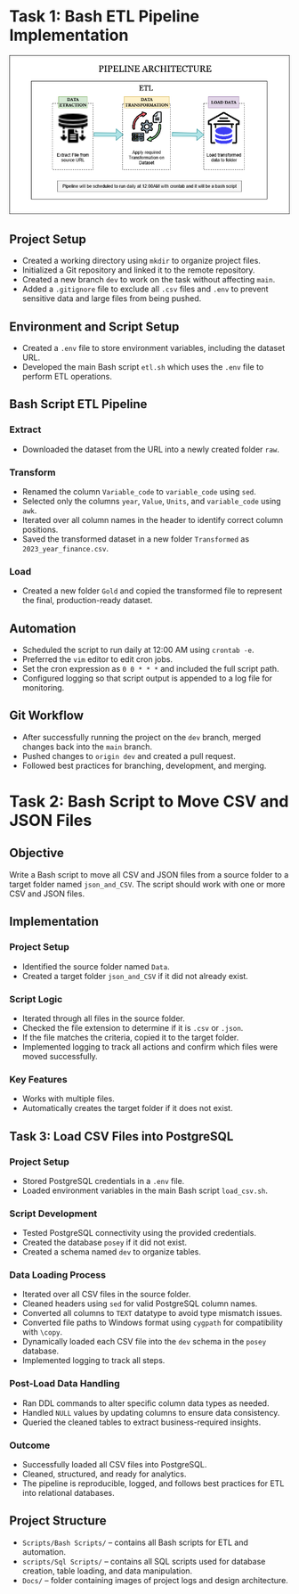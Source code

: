 # Task 1: Bash ETL Pipeline Implementation

![Pipeline Architecture](./Docs/CDE-ETL-Architecture.png)

## Project Setup
- Created a working directory using `mkdir` to organize project files.
- Initialized a Git repository and linked it to the remote repository.
- Created a new branch `dev` to work on the task without affecting `main`.
- Added a `.gitignore` file to exclude all `.csv` files and `.env` to prevent sensitive data and large files from being pushed.

## Environment and Script Setup
- Created a `.env` file to store environment variables, including the dataset URL.
- Developed the main Bash script `etl.sh` which uses the `.env` file to perform ETL operations.

## Bash Script ETL Pipeline

### Extract
- Downloaded the dataset from the URL into a newly created folder `raw`.

### Transform
- Renamed the column `Variable_code` to `variable_code` using `sed`.
- Selected only the columns `year`, `Value`, `Units`, and `variable_code` using `awk`.
- Iterated over all column names in the header to identify correct column positions.
- Saved the transformed dataset in a new folder `Transformed` as `2023_year_finance.csv`.

### Load
- Created a new folder `Gold` and copied the transformed file to represent the final, production-ready dataset.

## Automation
- Scheduled the script to run daily at 12:00 AM using `crontab -e`.
- Preferred the `vim` editor to edit cron jobs.
- Set the cron expression as `0 0 * * *` and included the full script path.
- Configured logging so that script output is appended to a log file for monitoring.

## Git Workflow
- After successfully running the project on the `dev` branch, merged changes back into the `main` branch.
- Pushed changes to `origin dev` and created a pull request.
- Followed best practices for branching, development, and merging.

# Task 2: Bash Script to Move CSV and JSON Files

## Objective
Write a Bash script to move all CSV and JSON files from a source folder to a target folder named `json_and_CSV`. The script should work with one or more CSV and JSON files.

## Implementation

### Project Setup
- Identified the source folder named `Data`.
- Created a target folder `json_and_CSV` if it did not already exist.

### Script Logic
- Iterated through all files in the source folder.
- Checked the file extension to determine if it is `.csv` or `.json`.
- If the file matches the criteria, copied it to the target folder.
- Implemented logging to track all actions and confirm which files were moved successfully.

### Key Features
- Works with multiple files.
- Automatically creates the target folder if it does not exist.

## Task 3: Load CSV Files into PostgreSQL

### Project Setup
- Stored PostgreSQL credentials in a `.env` file.
- Loaded environment variables in the main Bash script `load_csv.sh`.

### Script Development
- Tested PostgreSQL connectivity using the provided credentials.
- Created the database `posey` if it did not exist.
- Created a schema named `dev` to organize tables.

### Data Loading Process
- Iterated over all CSV files in the source folder.
- Cleaned headers using `sed` for valid PostgreSQL column names.
- Converted all columns to `TEXT` datatype to avoid type mismatch issues.
- Converted file paths to Windows format using `cygpath` for compatibility with `\copy`.
- Dynamically loaded each CSV file into the `dev` schema in the `posey` database.
- Implemented logging to track all steps.

### Post-Load Data Handling
- Ran DDL commands to alter specific column data types as needed.
- Handled `NULL` values by updating columns to ensure data consistency.
- Queried the cleaned tables to extract business-required insights.

### Outcome
- Successfully loaded all CSV files into PostgreSQL.
- Cleaned, structured, and ready for analytics.
- The pipeline is reproducible, logged, and follows best practices for ETL into relational databases.

## Project Structure

- `Scripts/Bash Scripts/` – contains all Bash scripts for ETL and automation.
- `scripts/Sql Scripts/` – contains all SQL scripts used for database creation, table loading, and data manipulation.
- `Docs/` – folder containing images of project logs and design architecture.
